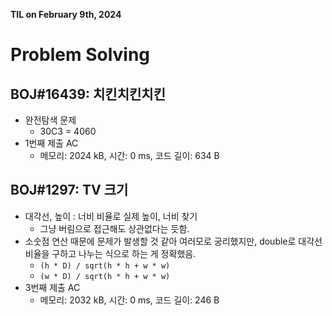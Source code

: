 **TIL on February 9th, 2024**

# Problem Solving
## BOJ#16439: 치킨치킨치킨
* 완전탐색 문제
    - 30C3 = 4060
* 1번째 제출 AC
    - 메모리: 2024 kB, 시간: 0 ms, 코드 길이: 634 B

## BOJ#1297: TV 크기
* 대각선, 높이 : 너비 비율로 실제 높이, 너비 찾기
    - 그냥 버림으로 접근해도 상관없다는 듯함.
* 소숫점 연산 때문에 문제가 발생할 것 같아 여러모로 궁리했지만, double로 대각선 비율을 구하고 나누는 식으로 하는 게 정확했음.
    - `(h * D) / sqrt(h * h + w * w)`
    - `(w * D) / sqrt(h * h + w * w)`
* 3번째 제출 AC
    - 메모리: 2032 kB, 시간: 0 ms, 코드 길이: 246 B
